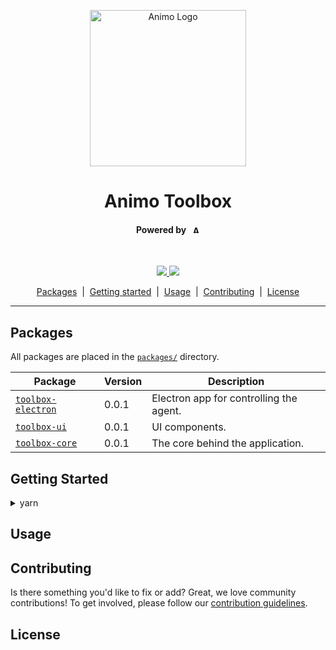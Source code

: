 <p align="center">
  <picture>
   <source media="(prefers-color-scheme: light)" srcset="https://res.cloudinary.com/animo-solutions/image/upload/v1656578320/animo-logo-light-no-text_ok9auy.svg">
   <source media="(prefers-color-scheme: dark)" srcset="https://res.cloudinary.com/animo-solutions/image/upload/v1656578320/animo-logo-dark-no-text_fqqdq9.svg">
   <img alt="Animo Logo" height="250px" />
  </picture>
</p>

<h1 align="center" ><b>Animo Toolbox</b></h1>

<h4 align="center">Powered by &nbsp; 
  <picture>
    <source media="(prefers-color-scheme: light)" srcset="https://res.cloudinary.com/animo-solutions/image/upload/v1656579715/animo-logo-light-text_cma2yo.svg">
    <source media="(prefers-color-scheme: dark)" srcset="https://res.cloudinary.com/animo-solutions/image/upload/v1656579715/animo-logo-dark-text_uccvqa.svg">
    <img alt="Animo Logo" height="12px" />
  </picture>
</h4><br>

<!-- TODO: Add relevant badges, like CI/CD, license, codecov, etc. -->

<p align="center">
  <a href="https://typescriptlang.org">
    <img src="https://img.shields.io/badge/%3C%2F%3E-TypeScript-%230074c1.svg" />
  </a>
  <a href="https://yarnpkg.com">
    <img src="https://img.shields.io/badge/yarn-workspaces-2188b6" />
  </a>
</p>

<p align="center">
  <a href="#packages">Packages</a> 
  &nbsp;|&nbsp;
  <a href="#getting-started">Getting started</a> 
  &nbsp;|&nbsp;
  <a href="#usage">Usage</a> 
  &nbsp;|&nbsp;
  <a href="#contributing">Contributing</a> 
  &nbsp;|&nbsp;
  <a href="#contributing">License</a> 
</p>

---

## Packages

All packages are placed in the [`packages/`](./packages) directory.

| Package                                           | Version | Description                             |
| ------------------------------------------------- | ------- | --------------------------------------- |
| [`toolbox-electron`](./packages/toolbox-electron) | 0.0.1   | Electron app for controlling the agent. |
| [`toolbox-ui`](./packages/toolbox-ui)             | 0.0.1   | UI components.                          |
| [`toolbox-core`](./packages/toolbox-core)         | 0.0.1   | The core behind the application.        |

## Getting Started

<details>
<summary>yarn</summary>

<!-- TODO: Add getting started guide here -->

</details>

## Usage

<!-- TODO: Add usage guide here -->

## Contributing

Is there something you'd like to fix or add? Great, we love community
contributions! To get involved, please follow our [contribution guidelines](./CONTRIBUTING.md).

## License

<!-- TODO: Add license like MIT or Apache 2.0 here -->
